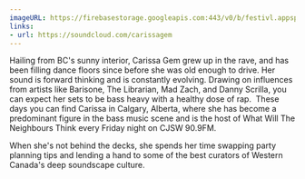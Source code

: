 ```yaml
---
imageURL: https://firebasestorage.googleapis.com:443/v0/b/festivl.appspot.com/o/userContent%2F613F7FF9-919B-4FA7-AE85-B49A755D01E8.png?alt=media&token=8478ef50-388d-4d88-919e-706c81e0b552
links:
- url: https://soundcloud.com/carissagem
---
```

Hailing from BC's sunny interior, Carissa Gem grew up in the rave, and has been filling dance floors since before she was old enough to drive. Her sound is forward thinking and is constantly evolving. Drawing on influences from artists like Barisone, The Librarian, Mad Zach, and Danny Scrilla, you can expect her sets to be bass heavy with a healthy dose of rap.
 These days you can find Carissa in Calgary, Alberta, where she has become a predominant figure in the bass music scene and is the host of What Will The Neighbours Think every Friday night on CJSW 90.9FM.

When she's not behind the decks, she spends her time swapping party planning tips and lending a hand to some of the best curators of Western Canada's deep soundscape culture.